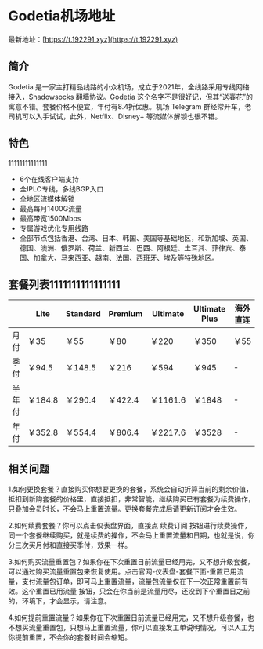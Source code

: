 # Godetia机场地址

最新地址：[https://t.192291.xyz](https://t.192291.xyz)

## 简介

Godetia 是一家主打精品线路的小众机场，成立于2021年，全线路采用专线网络接入，Shadowsocks 翻墙协议。Godetia 这个名字不是很好记，但其“送春花”的寓意不错。套餐价格不便宜，年付有8.4折优惠。机场 Telegram 群经常开车，老司机可以入手试试，此外，Netflix、Disney+ 等流媒体解锁也很不错。

## 特色
11111111111111
* 6个在线客户端支持
* 全IPLC专线，多线BGP入口
* 全地区流媒体解锁
* 最高每月1400G流量
* 最高带宽1500Mbps
* 专属游戏优化专用线路
* 全部节点包括香港、台湾、日本、韩国、美国等基础地区，和新加坡、英国、德国、澳洲、俄罗斯、荷兰、新西兰、巴西、阿根廷、土耳其、菲律宾、泰国、加拿大、马来西亚、越南、法国、西班牙、埃及等特殊地区。

## 套餐列表1111111111111111

||Lite|Standard|Premium|Ultimate|Ultimate Plus|海外直连|
|----|----|----|----|----|----|----|
|月付|￥35|￥55|￥80|￥220|￥350|￥55|
|季付|￥94.5|￥148.5|￥216|￥594|￥945|-|
|半年付|￥184.8|￥290.4|￥422.4|￥1161.6|￥1848|-|
|年付|￥352.8|￥554.4|￥806.4|￥2217.6|￥3528|-|

## 相关问题

1.如何更换套餐？直接购买你想要更换的套餐，系统会自动折算当前的剩余价值，抵扣到新购套餐的价格里，直接抵扣，非常智能，继续购买已有套餐为续费操作，只叠加会员时长，不会马上重置流量。更换套餐完成后请更新订阅才会生效。

2.如何续费套餐？你可以点击仪表盘界面，直接点 续费订阅 按钮进行续费操作，同一个套餐继续购买，就是续费的操作，不会马上重置流量和日期，也就是说，你分三次买月付和直接买季付，效果一样。

3.如何购买流量重置包？如果你在下次重置日前流量已经用完，又不想升级套餐，可以通过购买流量重置包来恢复使用。点击官网-仪表盘-套餐下面-重置已用流量，支付流量包订单，即可马上重置流量，流量包流量仅在下一次正常重置前有效。这个重置已用流量 按钮，只会在你当前是流量用尽，还没到下个重置日之前的，环境下，才会显示，请注意。

4.如何提前重置流量？如果你在下次重置日前流量已经用完，又不想升级套餐，也不想买流量重置包，只想马上重置流量，你可以直接发工单说明情况，可以人工为你提前重置，不会你的套餐时间会缩短。
